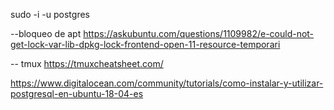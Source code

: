 sudo -i -u postgres

--bloqueo de apt
https://askubuntu.com/questions/1109982/e-could-not-get-lock-var-lib-dpkg-lock-frontend-open-11-resource-temporari

-- tmux 
https://tmuxcheatsheet.com/


https://www.digitalocean.com/community/tutorials/como-instalar-y-utilizar-postgresql-en-ubuntu-18-04-es





